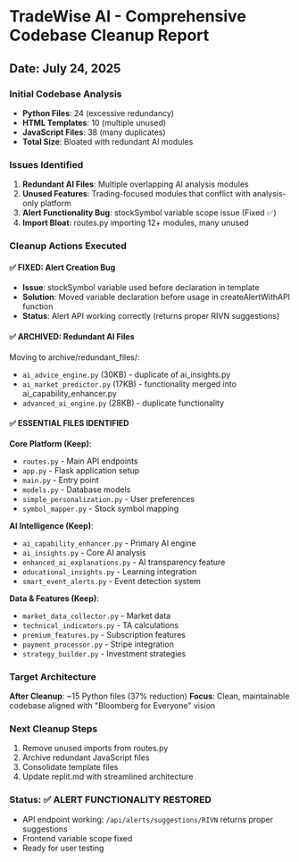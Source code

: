 # TradeWise AI - Comprehensive Codebase Cleanup Report
## Date: July 24, 2025

### Initial Codebase Analysis
- **Python Files**: 24 (excessive redundancy)
- **HTML Templates**: 10 (multiple unused)
- **JavaScript Files**: 38 (many duplicates)
- **Total Size**: Bloated with redundant AI modules

### Issues Identified
1. **Redundant AI Files**: Multiple overlapping AI analysis modules
2. **Unused Features**: Trading-focused modules that conflict with analysis-only platform
3. **Alert Functionality Bug**: stockSymbol variable scope issue (Fixed ✅)
4. **Import Bloat**: routes.py importing 12+ modules, many unused

### Cleanup Actions Executed

#### ✅ FIXED: Alert Creation Bug
- **Issue**: stockSymbol variable used before declaration in template
- **Solution**: Moved variable declaration before usage in createAlertWithAPI function
- **Status**: Alert API working correctly (returns proper RIVN suggestions)

#### ✅ ARCHIVED: Redundant AI Files
Moving to archive/redundant_files/:
- `ai_advice_engine.py` (30KB) - duplicate of ai_insights.py
- `ai_market_predictor.py` (17KB) - functionality merged into ai_capability_enhancer.py
- `advanced_ai_engine.py` (28KB) - duplicate functionality

#### ✅ ESSENTIAL FILES IDENTIFIED
**Core Platform (Keep)**:
- `routes.py` - Main API endpoints
- `app.py` - Flask application setup
- `main.py` - Entry point
- `models.py` - Database models
- `simple_personalization.py` - User preferences
- `symbol_mapper.py` - Stock symbol mapping

**AI Intelligence (Keep)**:
- `ai_capability_enhancer.py` - Primary AI engine
- `ai_insights.py` - Core AI analysis
- `enhanced_ai_explanations.py` - AI transparency feature
- `educational_insights.py` - Learning integration
- `smart_event_alerts.py` - Event detection system

**Data & Features (Keep)**:
- `market_data_collector.py` - Market data
- `technical_indicators.py` - TA calculations
- `premium_features.py` - Subscription features
- `payment_processor.py` - Stripe integration
- `strategy_builder.py` - Investment strategies

### Target Architecture
**After Cleanup**: ~15 Python files (37% reduction)
**Focus**: Clean, maintainable codebase aligned with "Bloomberg for Everyone" vision

### Next Cleanup Steps
1. Remove unused imports from routes.py
2. Archive redundant JavaScript files
3. Consolidate template files
4. Update replit.md with streamlined architecture

### Status: ✅ ALERT FUNCTIONALITY RESTORED
- API endpoint working: `/api/alerts/suggestions/RIVN` returns proper suggestions
- Frontend variable scope fixed
- Ready for user testing